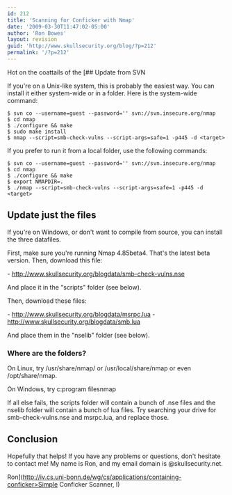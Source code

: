 ```yaml
---
id: 212
title: 'Scanning for Conficker with Nmap'
date: '2009-03-30T11:47:02-05:00'
author: 'Ron Bowes'
layout: revision
guid: 'http://www.skullsecurity.org/blog/?p=212'
permalink: '/?p=212'
---
```


Hot on the coattails of the [##  Update from SVN

If you're on a Unix-like system, this is probably the easiest way. You can install it either system-wide or in a folder. Here is the system-wide command:

```
$ svn co --username=guest --password='' svn://svn.insecure.org/nmap
$ cd nmap
$ ./configure && make
$ sudo make install
$ nmap --script=smb-check-vulns --script-args=safe=1 -p445 -d <target>
```

If you prefer to run it from a local folder, use the following commands:

```
$ svn co --username=guest --password='' svn://svn.insecure.org/nmap
$ cd nmap
$ ./configure && make
$ export NMAPDIR=.
$ ./nmap --script=smb-check-vulns --script-args=safe=1 -p445 -d <target>
```

## Update just the files

If you're on Windows, or don't want to compile from source, you can install the three datafiles.

First, make sure you're running Nmap 4.85beta4. That's the latest beta version. Then, download this file:

\- <http://www.skullsecurity.org/blogdata/smb-check-vulns.nse>

And place it in the "scripts" folder (see below).

Then, download these files:

\- http://www.skullsecurity.org/blogdata/msrpc.lua
\- http://www.skullsecurity.org/blogdata/smb.lua

And place them in the "nselib" folder (see below).

### Where are the folders?

On Linux, try /usr/share/nmap/ or /usr/local/share/nmap or even /opt/share/nmap.

On Windows, try c:program filesnmap

If all else fails, the scripts folder will contain a bunch of .nse files and the nselib folder will contain a bunch of lua files. Try searching your drive for smb-check-vulns.nse and msrpc.lua, and replace those.

## Conclusion

Hopefully that helps! If you have any problems or questions, don't hesitate to contact me! My name is Ron, and my email domain is @skullsecurity.net.

Ron](http://iv.cs.uni-bonn.de/wg/cs/applications/containing-conficker>Simple Conficker Scanner</a>, I)